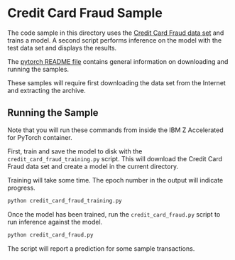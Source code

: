 # Credit Card Fraud Sample

The code sample in this directory uses the
[Credit Card Fraud data set](https://github.com/IBM/TabFormer/tree/main/data/credit_card)
and trains a model. A second script performs inference on the model with the
test data set and displays the results.

The [pytorch README file](../../README.md) contains general information on
downloading and running the samples.

These samples will require first downloading the data set from the Internet and
extracting the archive.

## Running the Sample

Note that you will run these commands from inside the IBM Z Accelerated for
PyTorch container.

First, train and save the model to disk with the `credit_card_fraud_training.py`
script. This will download the Credit Card Fraud data set and create a model in
the current directory.

Training will take some time. The epoch number in the output will indicate
progress.

```bash
python credit_card_fraud_training.py
```

Once the model has been trained, run the `credit_card_fraud.py` script to run
inference against the model.

```bash
python credit_card_fraud.py
```

The script will report a prediction for some sample transactions.
